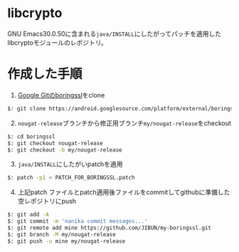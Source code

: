 # libcrypto
GNU Emacs30.0.50に含まれる`java/INSTALL`にしたがってパッチを適用したlibcryptoモジュールのレポジトリ。

# 作成した手順
1. [Google Gitのboringssl](https://android.googlesource.com/platform/external/boringssl)をclone

```bash
$: git clone https://android.googlesource.com/platform/external/boringssl
```

2. `nougat-release`ブランチから修正用ブランチ`my/nougat-release`をcheckout

```bash
$: cd boringssl
$: git checkout nougat-release
$: git checkout -b my/nougat-release
```

3. `java/INSTALL`にしたがいpatchを適用

```bash
$: patch -p1 < PATCH_FOR_BORINGSSL.patch
```

4. 上記patch ファイルとpatch適用後ファイルをcommitしてgithubに準備した空レポジトリにpush

```bash
$: git add -A
$: git commit -m 'nanika commit messages...'
$: git remote add mine https://github.com/JIBUN/my-boringssl.git
$: git branch -M my/nougat-release
$: git push -u mine my/nougat-release
```

